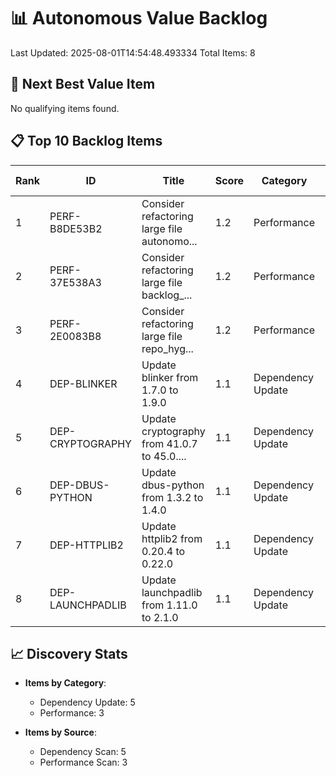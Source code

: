 # 📊 Autonomous Value Backlog

Last Updated: 2025-08-01T14:54:48.493334
Total Items: 8

## 🎯 Next Best Value Item
No qualifying items found.

## 📋 Top 10 Backlog Items

| Rank | ID | Title | Score | Category | Est. Hours |
|------|-----|--------|---------|----------|------------|
| 1 | PERF-B8DE53B2 | Consider refactoring large file autonomo... | 1.2 | Performance | 8.0 |
| 2 | PERF-37E538A3 | Consider refactoring large file backlog_... | 1.2 | Performance | 8.0 |
| 3 | PERF-2E0083B8 | Consider refactoring large file repo_hyg... | 1.2 | Performance | 8.0 |
| 4 | DEP-BLINKER | Update blinker from 1.7.0 to 1.9.0 | 1.1 | Dependency Update | 1.0 |
| 5 | DEP-CRYPTOGRAPHY | Update cryptography from 41.0.7 to 45.0.... | 1.1 | Dependency Update | 1.0 |
| 6 | DEP-DBUS-PYTHON | Update dbus-python from 1.3.2 to 1.4.0 | 1.1 | Dependency Update | 1.0 |
| 7 | DEP-HTTPLIB2 | Update httplib2 from 0.20.4 to 0.22.0 | 1.1 | Dependency Update | 1.0 |
| 8 | DEP-LAUNCHPADLIB | Update launchpadlib from 1.11.0 to 2.1.0 | 1.1 | Dependency Update | 1.0 |


## 📈 Discovery Stats
- **Items by Category**:
  - Dependency Update: 5
  - Performance: 3

- **Items by Source**:
  - Dependency Scan: 5
  - Performance Scan: 3
